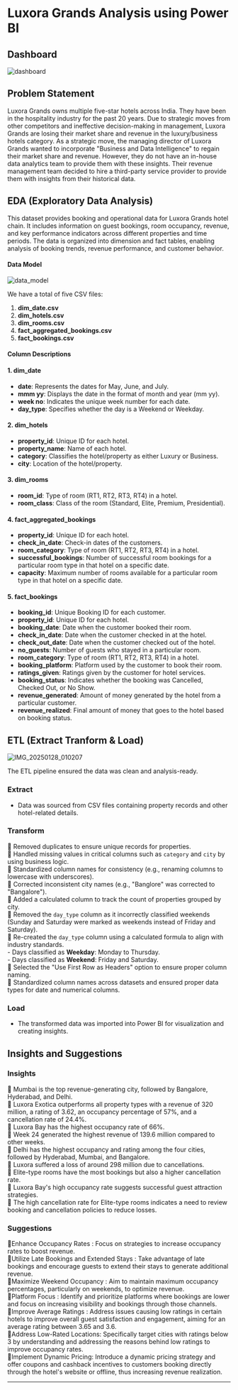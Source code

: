 # Luxora Grands Analysis using Power BI

## Dashboard

![dashboard](https://github.com/user-attachments/assets/e4449b21-48ac-4a99-883e-04f9f0b6c9e2)


## Problem Statement

Luxora Grands owns multiple five-star hotels across India. They have been in the hospitality industry for the past 20 years. Due to strategic moves from other competitors and ineffective decision-making in management, Luxora Grands are losing their market share and revenue in the luxury/business hotels category. As a strategic move, the managing director of Luxora Grands wanted to incorporate "Business and Data Intelligence" to regain their market share and revenue. However, they do not have an in-house data analytics team to provide them with these insights. Their revenue management team decided to hire a third-party service provider to provide them with insights from their historical data.

## EDA (Exploratory Data Analysis)
This dataset provides booking and operational data for Luxora Grands hotel chain. It includes information on guest bookings, room occupancy, revenue, and key performance indicators across different properties and time periods. The data is organized into dimension and fact tables, enabling analysis of booking trends, revenue performance, and customer behavior.

#### Data Model

![data_model](https://github.com/user-attachments/assets/cf43a3a2-fa7e-447a-a62a-67a3ebc35a30)


We have a total of five CSV files:

1. **dim_date.csv**
2. **dim_hotels.csv**
3. **dim_rooms.csv**
4. **fact_aggregated_bookings.csv**
5. **fact_bookings.csv**

#### Column Descriptions

#### 1. **dim_date**
- **date**: Represents the dates for May, June, and July.
- **mmm yy**: Displays the date in the format of month and year (mm yy).
- **week no**: Indicates the unique week number for each date.
- **day_type**: Specifies whether the day is a Weekend or Weekday.

#### 2. **dim_hotels**
- **property_id**: Unique ID for each hotel.
- **property_name**: Name of each hotel.
- **category**: Classifies the hotel/property as either Luxury or Business.
- **city**: Location of the hotel/property.

#### 3. **dim_rooms**
- **room_id**: Type of room (RT1, RT2, RT3, RT4) in a hotel.
- **room_class**: Class of the room (Standard, Elite, Premium, Presidential).

#### 4. **fact_aggregated_bookings**
- **property_id**: Unique ID for each hotel.
- **check_in_date**: Check-in dates of the customers.
- **room_category**: Type of room (RT1, RT2, RT3, RT4) in a hotel.
- **successful_bookings**: Number of successful room bookings for a particular room type in that hotel on a specific date.
- **capacity**: Maximum number of rooms available for a particular room type in that hotel on a specific date.

#### 5. **fact_bookings**
- **booking_id**: Unique Booking ID for each customer.
- **property_id**: Unique ID for each hotel.
- **booking_date**: Date when the customer booked their room.
- **check_in_date**: Date when the customer checked in at the hotel.
- **check_out_date**: Date when the customer checked out of the hotel.
- **no_guests**: Number of guests who stayed in a particular room.
- **room_category**: Type of room (RT1, RT2, RT3, RT4) in a hotel.
- **booking_platform**: Platform used by the customer to book their room.
- **ratings_given**: Ratings given by the customer for hotel services.
- **booking_status**: Indicates whether the booking was Cancelled, Checked Out, or No Show.
- **revenue_generated**: Amount of money generated by the hotel from a particular customer.
- **revenue_realized**: Final amount of money that goes to the hotel based on booking status.


## ETL (Extract Tranform & Load)

![IMG_20250128_010207](https://github.com/user-attachments/assets/eaff8514-eff2-4fc8-9fb4-6132b2b923bc)

The ETL pipeline ensured the data was clean and analysis-ready.

### **Extract**
- Data was sourced from CSV files containing property records and other hotel-related details.

### **Transform**
🔹 Removed duplicates to ensure unique records for properties.  
🔹 Handled missing values in critical columns such as `category` and `city` by using business logic.  
🔹 Standardized column names for consistency (e.g., renaming columns to lowercase with underscores).  
🔹 Corrected inconsistent city names (e.g., "Banglore" was corrected to "Bangalore").  
🔹 Added a calculated column to track the count of properties grouped by city.  
🔹 Removed the `day_type` column as it incorrectly classified weekends (Sunday and Saturday were marked as weekends instead of Friday and Saturday).  
🔹 Re-created the `day_type` column using a calculated formula to align with industry standards.  
    - Days classified as **Weekday**: Monday to Thursday.  
    - Days classified as **Weekend**: Friday and Saturday.  
🔹 Selected the "Use First Row as Headers" option to ensure proper column naming.  
🔹 Standardized column names across datasets and ensured proper data types for date and numerical columns.

### **Load**
- The transformed data was imported into Power BI for visualization and creating insights.

## Insights and Suggestions

### Insights
🔹 Mumbai is the top revenue-generating city, followed by Bangalore, Hyderabad, and Delhi.  
🔹 Luxora Exotica outperforms all property types with a revenue of 320 million, a rating of 3.62, an occupancy percentage of 57%, and a cancellation rate of 24.4%.  
🔹 Luxora Bay has the highest occupancy rate of 66%.  
🔹 Week 24 generated the highest revenue of 139.6 million compared to other weeks.  
🔹 Delhi has the highest occupancy and rating among the four cities, followed by Hyderabad, Mumbai, and Bangalore.  
🔹 Luxora suffered a loss of around 298 million due to cancellations.  
🔹 Elite-type rooms have the most bookings but also a higher cancellation rate.  
🔹 Luxora Bay's high occupancy rate suggests successful guest attraction strategies.  
🔹 The high cancellation rate for Elite-type rooms indicates a need to review booking and cancellation policies to reduce losses.

### Suggestions
🔹Enhance Occupancy Rates : Focus on strategies to increase occupancy rates to boost revenue. <br>
🔹Utilize Late Bookings and Extended Stays : Take advantage of late bookings and encourage guests to extend their stays to generate additional revenue.<br>
🔹Maximize Weekend Occupancy : Aim to maintain maximum occupancy percentages, particularly on weekends, to optimize revenue.<br>
🔹Platform Focus : Identify and prioritize platforms where bookings are lower and focus on increasing visibility and bookings through those channels.<br>
🔹Improve Average Ratings : Address issues causing low ratings in certain hotels to improve overall guest satisfaction and engagement, aiming for an average rating between 3.65 and 3.6.<br>
🔹Address Low-Rated Locations: Specifically target cities with ratings below 3 by understanding and addressing the reasons behind low ratings to improve occupancy rates.<br>
🔹Implement Dynamic Pricing: Introduce a dynamic pricing strategy and offer coupons and cashback incentives to customers booking directly through the hotel's website or offline, thus increasing revenue realization. <br>

---
